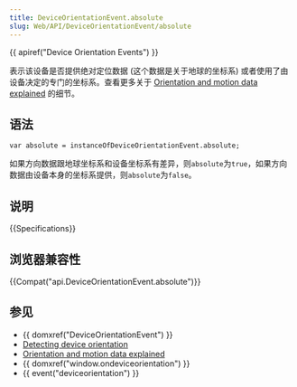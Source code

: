 ```yaml
---
title: DeviceOrientationEvent.absolute
slug: Web/API/DeviceOrientationEvent/absolute
---
```


{{ apiref("Device Orientation Events") }}

表示该设备是否提供绝对定位数据 (这个数据是关于地球的坐标系) 或者使用了由设备决定的专门的坐标系。查看更多关于 [Orientation and motion data explained](/zh-CN/DOM/Orientation_and_motion_data_explained) 的细节。

## 语法

```plain
var absolute = instanceOfDeviceOrientationEvent.absolute;
```

如果方向数据跟地球坐标系和设备坐标系有差异，则`absolute`为`true`，如果方向数据由设备本身的坐标系提供，则`absolute`为`false`。

## 说明

{{Specifications}}

## 浏览器兼容性

{{Compat("api.DeviceOrientationEvent.absolute")}}

## 参见

- {{ domxref("DeviceOrientationEvent") }}
- [Detecting device orientation](/zh-CN/Detecting_device_orientation)
- [Orientation and motion data explained](/zh-CN/DOM/Orientation_and_motion_data_explained)
- {{ domxref("window.ondeviceorientation") }}
- {{ event("deviceorientation") }}

